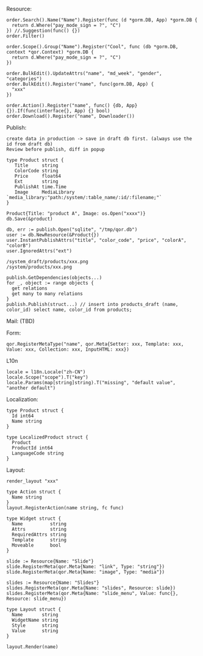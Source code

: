 Resource:

    order.Search().Name("Name").Register(func (d *gorm.DB, App) *gorm.DB {
      return d.Where("pay_mode_sign = ?", "C")
    }) //.Suggestion(func() {})
    order.Filter()

    order.Scope().Group("Name").Register("Cool", func (db *gorm.DB, context *qor.Context) *gorm.DB {
      return d.Where("pay_mode_sign = ?", "C")
    })

    order.BulkEdit().UpdateAttrs("name", "md_week", "gender", "categories")
    order.BulkEdit().Register("name", func(gorm.DB, App) {
      "xxx"
    })

    order.Action().Register("name", func() {db, App} {}).If(func(interface{}, App) {} bool)
    order.Download().Register("name", Downloader())

Publish:

    create data in production -> save in draft db first. (always use the id from draft db)
    Review before publish, diff in popup

    type Product struct {
       Title     string
       ColorCode string
       Price     float64
       Ext       string
       PublishAt time.Time
       Image     MediaLibrary `media_library:"path:/system/:table_name/:id/:filename;"`
    }

    Product{Title: "product A", Image: os.Open("xxxx")}
    db.Save(&product)

    db, err := publish.Open("sqlite", "/tmp/qor.db")
    user := db.NewResource(&Product{})
    user.InstantPublishAttrs("title", "color_code", "price", "colorA", "colorB")
    user.IgnoredAttrs("ext")

    /system_draft/products/xxx.png
    /system/products/xxx.png

    publish.GetDependencies(objects...)
    for _, object := range objects {
      get relations
      get many to many relations
    }
    publish.Publish(struct...) // insert into products_draft (name, color_id) select name, color_id from products;

Mail: (TBD)

Form:

    qor.RegisterMetaType("name", qor.Meta{Setter: xxx, Template: xxx, Value: xxx, Collection: xxx, InputHTML: xxx})

L10n

    locale = l18n.Locale("zh-CN")
    locale.Scope("scope").T("key")
    locale.Params(map[string]string).T("missing", "default value", "another default")

Localization:

    type Product struct {
      Id int64
      Name string
    }

    type LocalizedProduct struct {
      Product
      ProductId int64
      LanguageCode string
    }

Layout:

    render_layout "xxx"

    type Action struct {
      Name string
    }
    layout.RegisterAction(name string, fc func)

    type Widget struct {
      Name          string
      Attrs         string
      RequiredAttrs string
      Template      string
      Moveable      bool
    }

    slide := Resource{Name: "Slide"}
    slide.RegisterMeta(qor.Meta{Name: "link", Type: "string"})
    slide.RegisterMeta(qor.Meta{Name: "image", Type: "media"})

    slides := Resource{Name: "Slides"}
    slides.RegisterMeta(qor.Meta{Name: "slides", Resource: slide})
    slides.RegisterMeta(qor.Meta{Name: "slide_menu", Value: func{}, Resource: slide_menu})

    type Layout struct {
      Name       string
      WidgetName string
      Style      string
      Value      string
    }

    layout.Render(name)
